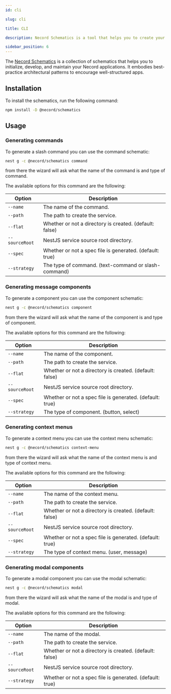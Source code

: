 ```yaml
---
id: cli

slug: cli

title: CLI

description: Necord Schematics is a tool that helps you to create your bot faster and easier.

sidebar_position: 6
---
```


The [Necord Schematics](https://www.npmjs.com/package/@necord/schematics) is a collection of schematics that helps you to initialize, develop,
and maintain your Necord applications. It embodies best-practice architectural patterns to encourage
well-structured apps.

## Installation

To install the schematics, run the following command:

```bash npm2yarn
npm install -D @necord/schematics
```

## Usage

### Generating commands

To generate a slash command you can use the command schematic:

```bash
nest g -c @necord/schematics command 
```

from there the wizard will ask what the name of the command is and type of command.

The available options for this command are the following:

| Option         | Description                                              |
|----------------|----------------------------------------------------------|
| `--name`       | The name of the command.                                 |
| `--path`       | The path to create the service.                          |
| `--flat`       | Whether or not a directory is created. (default: false)  |
| `--sourceRoot` | NestJS service source root directory.                    |
| `--spec`       | Whether or not a spec file is generated. (default: true) |
| `--strategy`       | The type of command. (text-command or slash-command)     |

### Generating message components

To generate a component you can use the component schematic:

```bash
nest g -c @necord/schematics component 
```

from there the wizard will ask what the name of the component is and type of component.

The available options for this command are the following:

| Option         | Description                                              |
|----------------|----------------------------------------------------------|
| `--name`       | The name of the component.                               |
| `--path`       | The path to create the service.                          |
| `--flat`       | Whether or not a directory is created. (default: false)  |
| `--sourceRoot` | NestJS service source root directory.                    |
| `--spec`       | Whether or not a spec file is generated. (default: true) |
| `--strategy`       | The type of component. (button, select)                  |

### Generating context menus

To generate a context menu you can use the context menu schematic:

```bash
nest g -c @necord/schematics context-menu 
```

from there the wizard will ask what the name of the context menu is and type of context menu.

The available options for this command are the following:

| Option         | Description                                              |
|----------------|----------------------------------------------------------|
| `--name`       | The name of the context menu.                            |
| `--path`       | The path to create the service.                          |
| `--flat`       | Whether or not a directory is created. (default: false)  |
| `--sourceRoot` | NestJS service source root directory.                    |
| `--spec`       | Whether or not a spec file is generated. (default: true) |
| `--strategy`       | The type of context menu. (user, message)                |

### Generating modal components

To generate a modal component you can use the modal schematic:

```bash
nest g -c @necord/schematics modal 
```
from there the wizard will ask what the name of the modal is and type of modal.

The available options for this command are the following:

| Option         | Description                                              |
|----------------|----------------------------------------------------------|
| `--name`       | The name of the modal.                                   |
| `--path`       | The path to create the service.                          |
| `--flat`       | Whether or not a directory is created. (default: false)  |
| `--sourceRoot` | NestJS service source root directory.                    |
| `--strategy`       | Whether or not a spec file is generated. (default: true) |

